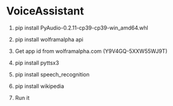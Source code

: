 # VoiceAssistant

1) pip install PyAudio-0.2.11-cp39-cp39-win_amd64.whl

2) pip install wolframalpha api

3) Get app id from wolframalpha.com (Y9V4GQ-5XXW55WJ9T)

5) pip install pyttsx3

6) pip install speech_recognition

7) pip install wikipedia

8) Run it 
